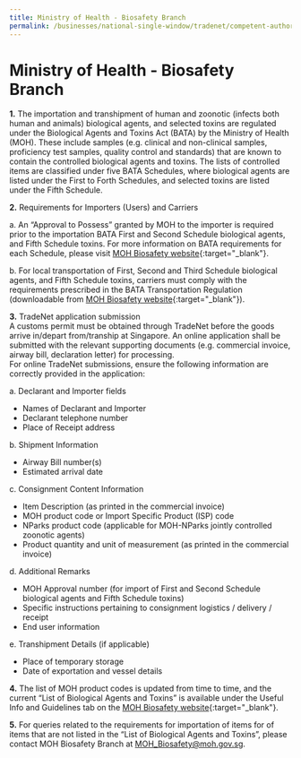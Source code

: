 ```yaml
---
title: Ministry of Health - Biosafety Branch
permalink: /businesses/national-single-window/tradenet/competent-authorities-requirements/ministry-of-health/
---
```

# Ministry of Health - Biosafety Branch

**1.**  The importation and transhipment of human and zoonotic (infects both human and animals) biological agents, and selected toxins are regulated under the Biological Agents and Toxins Act (BATA) by the Ministry of Health (MOH). These include samples (e.g. clinical and non-clinical samples, proficiency test samples, quality control and standards) that are known to contain the controlled biological agents and toxins. The lists of controlled items are classified under five BATA Schedules, where biological agents are listed under the First to Forth Schedules, and selected toxins are listed under the Fifth Schedule.

**2.**  Requirements for Importers (Users) and Carriers

  a. An “Approval to Possess” granted by MOH to the importer is required prior to the importation BATA First and Second Schedule biological agents, and Fifth Schedule toxins. For more information on BATA requirements for each Schedule, please visit  [MOH Biosafety website](https://www.moh.gov.sg/biosafety){:target="_blank"}.

  b. For local transportation of First, Second and Third Schedule biological agents, and Fifth Schedule toxins, carriers must comply with the requirements prescribed in the BATA Transportation Regulation (downloadable from  [MOH Biosafety website](https://www.moh.gov.sg/biosafety/about-bata){:target="_blank"}).

**3.**  TradeNet application submission  
    A customs permit must be obtained through TradeNet before the goods arrive in/depart from/tranship at Singapore. An online application shall be submitted with the relevant supporting documents (e.g. commercial invoice, airway bill, declaration letter) for processing.  
    For online TradeNet submissions, ensure the following information are correctly provided in the application:

a. Declarant and Importer fields

-   Names of Declarant and Importer
-   Declarant telephone number
-   Place of Receipt address

b. Shipment Information

-   Airway Bill number(s)
-   Estimated arrival date

c. Consignment Content Information

-   Item Description (as printed in the commercial invoice)
-   MOH product code or Import Specific Product (ISP) code
-   NParks product code (applicable for MOH-NParks jointly controlled zoonotic agents)
-   Product quantity and unit of measurement (as printed in the commercial invoice)

d. Additional Remarks

-   MOH Approval number (for import of First and Second Schedule biological agents and Fifth Schedule toxins)
-   Specific instructions pertaining to consignment logistics / delivery / receipt
-   End user information

e. Transhipment Details (if applicable)

-   Place of temporary storage
-   Date of exportation and vessel details

**4.**  The list of MOH product codes is updated from time to time, and the current “List of Biological Agents and Toxins” is available under the Useful Info and Guidelines tab on the [MOH Biosafety website](https://www.moh.gov.sg/docs/librariesprovider7/news-updates-documents/list-of-biological-agents-and-toxins.pdf){:target="_blank"}.

**5.**  For queries related to the requirements for importation of items  for of items that are not listed in the “List of Biological Agents and Toxins”, please contact MOH Biosafety Branch at  MOH_Biosafety@moh.gov.sg.